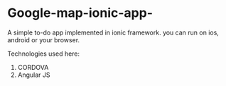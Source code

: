 # Google-map-ionic-app-
A simple to-do app implemented in ionic framework.
you can run on ios, android or your browser.

Technologies used here:

1. CORDOVA
2. Angular JS

